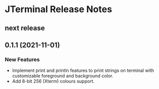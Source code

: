 # JTerminal Release Notes

## next release

## 0.1.1 (2021-11-01)
### New Features
- Implement print and println features to print strings on terminal with customizable foreground and background color.
- Add 8-bit 256 (Xterm) colours support.
 
